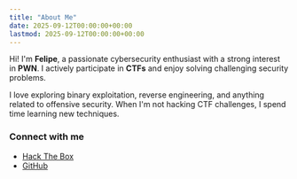 ```yaml
---
title: "About Me"
date: 2025-09-12T00:00:00+00:00
lastmod: 2025-09-12T00:00:00+00:00
---
```


Hi! I'm **Felipe**, a passionate cybersecurity enthusiast with a strong interest in **PWN**. I actively participate in **CTFs** and enjoy solving challenging security problems.  

I love exploring binary exploitation, reverse engineering, and anything related to offensive security. When I'm not hacking CTF challenges, I spend time learning new techniques.

### Connect with me

- [Hack The Box](https://app.hackthebox.com/users/1808692)  
- [GitHub](https://github.com/0xFlp) 
